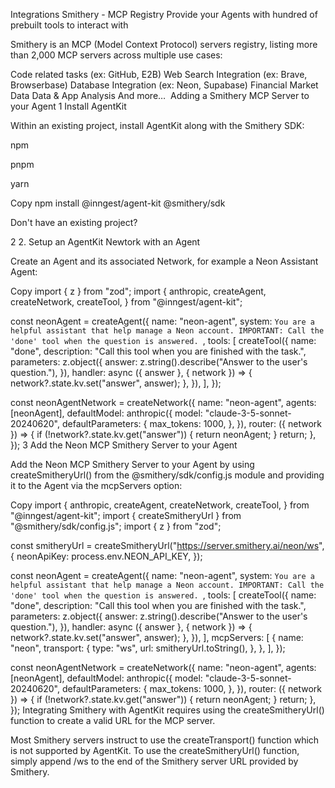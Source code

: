 Integrations
Smithery - MCP Registry
Provide your Agents with hundred of prebuilt tools to interact with

Smithery is an MCP (Model Context Protocol) servers registry, listing more than 2,000 MCP servers across multiple use cases:

Code related tasks (ex: GitHub, E2B)
Web Search Integration (ex: Brave, Browserbase)
Database Integration (ex: Neon, Supabase)
Financial Market Data
Data & App Analysis
And more…
​
Adding a Smithery MCP Server to your Agent
1
Install AgentKit

Within an existing project, install AgentKit along with the Smithery SDK:


npm

pnpm

yarn

Copy
npm install @inngest/agent-kit @smithery/sdk

Don't have an existing project?

2
2. Setup an AgentKit Newtork with an Agent

Create an Agent and its associated Network, for example a Neon Assistant Agent:


Copy
import { z } from "zod";
import {
  anthropic,
  createAgent,
  createNetwork,
  createTool,
} from "@inngest/agent-kit";

const neonAgent = createAgent({
  name: "neon-agent",
  system: `You are a helpful assistant that help manage a Neon account.
  IMPORTANT: Call the 'done' tool when the question is answered.
  `,
  tools: [
    createTool({
      name: "done",
      description: "Call this tool when you are finished with the task.",
      parameters: z.object({
        answer: z.string().describe("Answer to the user's question."),
      }),
      handler: async ({ answer }, { network }) => {
        network?.state.kv.set("answer", answer);
      },
    }),
  ],
});

const neonAgentNetwork = createNetwork({
  name: "neon-agent",
  agents: [neonAgent],
  defaultModel: anthropic({
    model: "claude-3-5-sonnet-20240620",
    defaultParameters: {
      max_tokens: 1000,
    },
  }),
  router: ({ network }) => {
    if (!network?.state.kv.get("answer")) {
      return neonAgent;
    }
    return;
  },
});
3
Add the Neon MCP Smithery Server to your Agent

Add the Neon MCP Smithery Server to your Agent by using createSmitheryUrl() from the @smithery/sdk/config.js module and providing it to the Agent via the mcpServers option:


Copy
import {
  anthropic,
  createAgent,
  createNetwork,
  createTool,
} from "@inngest/agent-kit";
import { createSmitheryUrl } from "@smithery/sdk/config.js";
import { z } from "zod";

const smitheryUrl = createSmitheryUrl("https://server.smithery.ai/neon/ws", {
  neonApiKey: process.env.NEON_API_KEY,
});

const neonAgent = createAgent({
  name: "neon-agent",
  system: `You are a helpful assistant that help manage a Neon account.
  IMPORTANT: Call the 'done' tool when the question is answered.
  `,
  tools: [
    createTool({
      name: "done",
      description: "Call this tool when you are finished with the task.",
      parameters: z.object({
        answer: z.string().describe("Answer to the user's question."),
      }),
      handler: async ({ answer }, { network }) => {
        network?.state.kv.set("answer", answer);
      },
    }),
  ],
  mcpServers: [
    {
      name: "neon",
      transport: {
        type: "ws",
        url: smitheryUrl.toString(),
      },
    },
  ],
});

const neonAgentNetwork = createNetwork({
  name: "neon-agent",
  agents: [neonAgent],
  defaultModel: anthropic({
    model: "claude-3-5-sonnet-20240620",
    defaultParameters: {
      max_tokens: 1000,
    },
  }),
  router: ({ network }) => {
    if (!network?.state.kv.get("answer")) {
      return neonAgent;
    }
    return;
  },
});
Integrating Smithery with AgentKit requires using the createSmitheryUrl() function to create a valid URL for the MCP server.

Most Smithery servers instruct to use the createTransport() function which is not supported by AgentKit. To use the createSmitheryUrl() function, simply append /ws to the end of the Smithery server URL provided by Smithery.